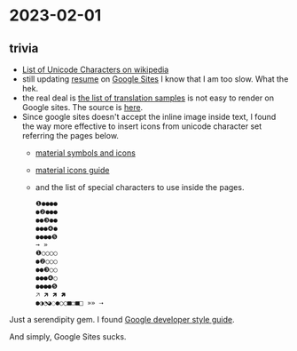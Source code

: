 # 2023-02-01

## trivia

- [List of Unicode Characters on wikipedia](https://en.wikipedia.org/wiki/List_of_Unicode_characters#Arrows)
- still updating [resume](https://resume.io/app/resumes/10805255/edit) on [Google Sites](https://sites.google.com/vizualizer.com/translate) I know that I am too slow. What the hek.
- the real deal is [the list of translation samples](https://docs.google.com/spreadsheets/d/1okLHn4__7l6N37RCzaDO0YTlOK6ixMXNxe1A3Gjqk3I/edit#gid=0) is not easy to render on Google sites. The source is [here](http://www.vizualizer.com/translate/).
- Since google sites doesn't accept the inline image inside text, I found the way more effective to insert icons from unicode character set referring the pages below.
  - [material symbols and icons](https://fonts.google.com/icons?icon.query=link&icon.platform=web&icon.set=Material+Icons)
  - [material icons guide](https://developers.google.com/fonts/docs/material_icons#icon_font_for_the_web)
  - and the list of special characters to use inside the pages.

    ```markdown
    ❶●●●●
    ●❷●●●
    ●●❸●●
    ●●●❹●
    ●●●●❺
    → » 
    ❶○○○○
    ●❷○○○
    ●●❸○○
    ●●●❹○
    ●●●●❺
    🡥 🡵 🡽 🢅
    ●◑◔◕◌●○◯■◻■□ »» ⇢
    ```

Just a serendipity gem. I found [Google developer style guide](https://developers.google.com/style/code-samples).

And simply, Google Sites sucks. 